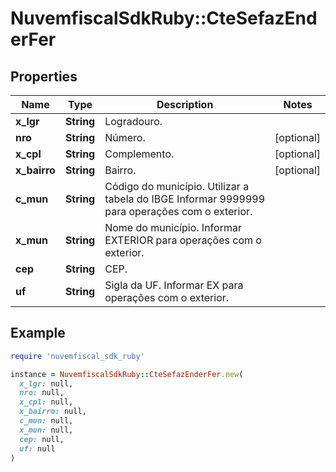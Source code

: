 # NuvemfiscalSdkRuby::CteSefazEnderFer

## Properties

| Name | Type | Description | Notes |
| ---- | ---- | ----------- | ----- |
| **x_lgr** | **String** | Logradouro. |  |
| **nro** | **String** | Número. | [optional] |
| **x_cpl** | **String** | Complemento. | [optional] |
| **x_bairro** | **String** | Bairro. | [optional] |
| **c_mun** | **String** | Código do município.  Utilizar a tabela do IBGE  Informar 9999999 para operações com o exterior. |  |
| **x_mun** | **String** | Nome do município.  Informar EXTERIOR para operações com o exterior. |  |
| **cep** | **String** | CEP. |  |
| **uf** | **String** | Sigla da UF.  Informar EX para operações com o exterior. |  |

## Example

```ruby
require 'nuvemfiscal_sdk_ruby'

instance = NuvemfiscalSdkRuby::CteSefazEnderFer.new(
  x_lgr: null,
  nro: null,
  x_cpl: null,
  x_bairro: null,
  c_mun: null,
  x_mun: null,
  cep: null,
  uf: null
)
```

